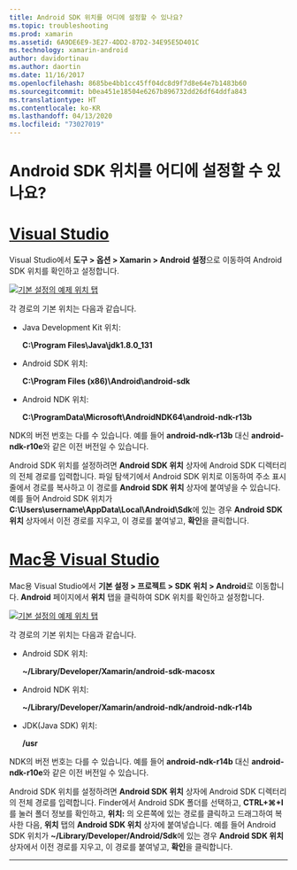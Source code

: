 ```yaml
---
title: Android SDK 위치를 어디에 설정할 수 있나요?
ms.topic: troubleshooting
ms.prod: xamarin
ms.assetid: 6A9DE6E9-3E27-4DD2-87D2-34E95E5D401C
ms.technology: xamarin-android
author: davidortinau
ms.author: daortin
ms.date: 11/16/2017
ms.openlocfilehash: 8685be4bb1cc45ff04dc8d9f7d8e64e7b1483b60
ms.sourcegitcommit: b0ea451e18504e6267b896732dd26df64ddfa843
ms.translationtype: HT
ms.contentlocale: ko-KR
ms.lasthandoff: 04/13/2020
ms.locfileid: "73027019"
---
```

# <a name="where-can-i-set-my-android-sdk-locations"></a>Android SDK 위치를 어디에 설정할 수 있나요?

# <a name="visual-studio"></a>[Visual Studio](#tab/windows)

Visual Studio에서 **도구 > 옵션 > Xamarin > Android 설정**으로 이동하여 Android SDK 위치를 확인하고 설정합니다.

[![기본 설정의 예제 위치 탭](android-sdk-location-images/win/01-locations-sml.png)](android-sdk-location-images/win/01-locations.png#lightbox)

각 경로의 기본 위치는 다음과 같습니다.

- Java Development Kit 위치: 

    **C:\\Program Files\\Java\\jdk1.8.0_131**

- Android SDK 위치: 

    **C:\\Program Files (x86)\\Android\\android-sdk**

- Android NDK 위치: 

    **C:\\ProgramData\\Microsoft\\AndroidNDK64\\android-ndk-r13b**

NDK의 버전 번호는 다를 수 있습니다. 예를 들어 **android-ndk-r13b** 대신 **android-ndk-r10e**와 같은 이전 버전일 수 있습니다.

Android SDK 위치를 설정하려면 **Android SDK 위치** 상자에 Android SDK 디렉터리의 전체 경로를 입력합니다. 파일 탐색기에서 Android SDK 위치로 이동하여 주소 표시줄에서 경로를 복사하고 이 경로를 **Android SDK 위치** 상자에 붙여넣을 수 있습니다.
예를 들어 Android SDK 위치가 **C:\\Users\\username\\AppData\\Local\\Android\\Sdk**에 있는 경우 **Android SDK 위치** 상자에서 이전 경로를 지우고, 이 경로를 붙여넣고, **확인**을 클릭합니다.

# <a name="visual-studio-for-mac"></a>[Mac용 Visual Studio](#tab/macos)

Mac용 Visual Studio에서 **기본 설정 > 프로젝트 > SDK 위치 > Android**로 이동합니다. **Android** 페이지에서 **위치** 탭을 클릭하여 SDK 위치를 확인하고 설정합니다.

[![기본 설정의 예제 위치 탭](android-sdk-location-images/mac/01-locations-sml.png)](android-sdk-location-images/mac/01-locations.png#lightbox)

각 경로의 기본 위치는 다음과 같습니다.

- Android SDK 위치: 

    **~/Library/Developer/Xamarin/android-sdk-macosx**

- Android NDK 위치: 

    **~/Library/Developer/Xamarin/android-ndk/android-ndk-r14b**

- JDK(Java SDK) 위치: 

    **/usr**

NDK의 버전 번호는 다를 수 있습니다. 예를 들어 **android-ndk-r14b** 대신 **android-ndk-r10e**와 같은 이전 버전일 수 있습니다.

Android SDK 위치를 설정하려면 **Android SDK 위치** 상자에 Android SDK 디렉터리의 전체 경로를 입력합니다. Finder에서 Android SDK 폴더를 선택하고, **CTRL+&#8984;+I**를 눌러 폴더 정보를 확인하고, **위치:** 의 오른쪽에 있는 경로를 클릭하고 드래그하여 복사한 다음, **위치** 탭의 **Android SDK 위치** 상자에 붙여넣습니다. 예를 들어 Android SDK 위치가 **~/Library/Developer/Android/Sdk**에 있는 경우 **Android SDK 위치** 상자에서 이전 경로를 지우고, 이 경로를 붙여넣고, **확인**을 클릭합니다.

-----
